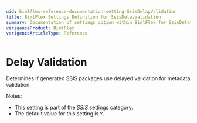 ```yaml
---
uid: bimlflex-reference-documentation-setting-SsisDelayValidation
title: BimlFlex Settings Definition for SsisDelayValidation
summary: Documentation of settings option within BimlFlex for SsisDelayValidation
varigenceProduct: BimlFlex
varigenceArticleType: Reference
---
```


# Delay Validation

Determines if generated SSIS packages use delayed validation for metadata validation.

Notes:

* This setting is part of the *SSIS* settings category.
* The default value for this setting is `Y`.
